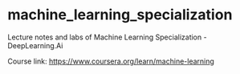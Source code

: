 # machine_learning_specialization
Lecture notes and labs of Machine Learning Specialization - DeepLearning.Ai

Course link: https://www.coursera.org/learn/machine-learning
